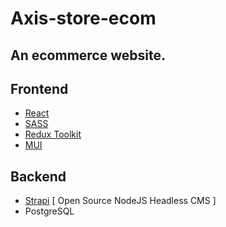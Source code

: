 # Axis-store-ecom

## An ecommerce website.

## Frontend
- [React](https://react.dev/)
- [SASS](https://sass-lang.com/)
- [Redux Toolkit](https://redux-toolkit.js.org/)
- [MUI](https://mui.com/)

## Backend
- [Strapi](https://strapi.io/) [ Open Source NodeJS Headless CMS ]
- PostgreSQL
